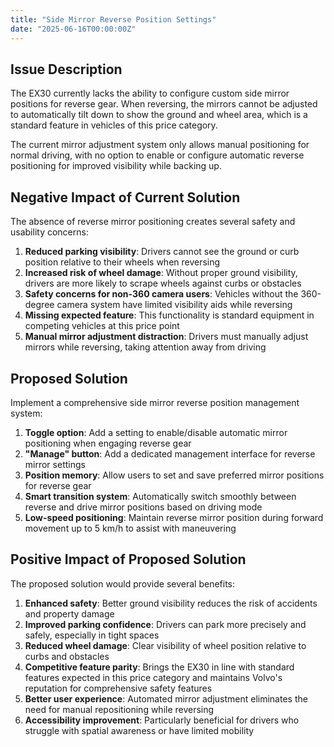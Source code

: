 ```yaml
---
title: "Side Mirror Reverse Position Settings"
date: "2025-06-16T00:00:00Z"
---
```


## Issue Description

The EX30 currently lacks the ability to configure custom side mirror positions for reverse gear. When reversing, the mirrors cannot be adjusted to automatically tilt down to show the ground and wheel area, which is a standard feature in vehicles of this price category.

The current mirror adjustment system only allows manual positioning for normal driving, with no option to enable or configure automatic reverse positioning for improved visibility while backing up.

## Negative Impact of Current Solution

The absence of reverse mirror positioning creates several safety and usability concerns:

1. **Reduced parking visibility**: Drivers cannot see the ground or curb position relative to their wheels when reversing
2. **Increased risk of wheel damage**: Without proper ground visibility, drivers are more likely to scrape wheels against curbs or obstacles
3. **Safety concerns for non-360 camera users**: Vehicles without the 360-degree camera system have limited visibility aids while reversing
4. **Missing expected feature**: This functionality is standard equipment in competing vehicles at this price point
5. **Manual mirror adjustment distraction**: Drivers must manually adjust mirrors while reversing, taking attention away from driving

## Proposed Solution

Implement a comprehensive side mirror reverse position management system:

1. **Toggle option**: Add a setting to enable/disable automatic mirror positioning when engaging reverse gear
2. **"Manage" button**: Add a dedicated management interface for reverse mirror settings
3. **Position memory**: Allow users to set and save preferred mirror positions for reverse gear
4. **Smart transition system**: Automatically switch smoothly between reverse and drive mirror positions based on driving mode
5. **Low-speed positioning**: Maintain reverse mirror position during forward movement up to 5 km/h to assist with maneuvering

## Positive Impact of Proposed Solution

The proposed solution would provide several benefits:

1. **Enhanced safety**: Better ground visibility reduces the risk of accidents and property damage
2. **Improved parking confidence**: Drivers can park more precisely and safely, especially in tight spaces
3. **Reduced wheel damage**: Clear visibility of wheel position relative to curbs and obstacles
4. **Competitive feature parity**: Brings the EX30 in line with standard features expected in this price category and maintains Volvo's reputation for comprehensive safety features
5. **Better user experience**: Automated mirror adjustment eliminates the need for manual repositioning while reversing
6. **Accessibility improvement**: Particularly beneficial for drivers who struggle with spatial awareness or have limited mobility
